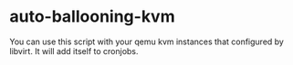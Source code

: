 # auto-ballooning-kvm

You can use this script with your qemu kvm instances that configured by libvirt. It will add itself to cronjobs.




